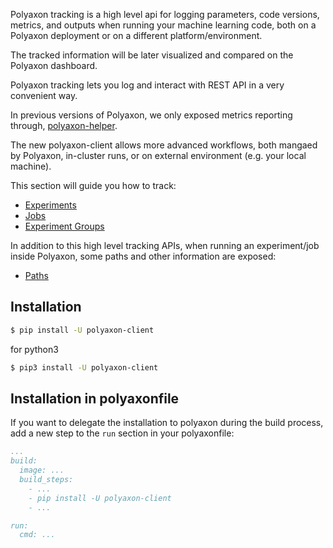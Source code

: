 Polyaxon tracking is a high level api for logging parameters, 
code versions, metrics, and outputs when running your machine learning code,
both on a Polyaxon deployment or on a different platform/environment.

The tracked information will be later visualized and compared on the Polyaxon dashboard.

Polyaxon tracking lets you log and interact with REST API in a very convenient way.


In previous versions of Polyaxon, we only exposed metrics reporting through, [polyaxon-helper](polyaxon_helper).

The new polyaxon-client allows more advanced workflows, both mangaed by Polyaxon, in-cluster runs, or on external environment (e.g. your local machine).

This section will guide you how to track:

 * [Experiments](experiments)
 * [Jobs](jobs)
 * [Experiment Groups](experiment_groups)
 
In addition to this high level tracking APIs, when running an experiment/job inside Polyaxon, 
some paths and other information are exposed: 

 * [Paths](paths)

## Installation

```bash
$ pip install -U polyaxon-client
```

for python3

```bash
$ pip3 install -U polyaxon-client
```


## Installation in polyaxonfile

If you want to delegate the installation to polyaxon during the build process,
add a new step to the `run` section in your polyaxonfile:

```yaml
...
build:
  image: ...
  build_steps:
    - ...
    - pip install -U polyaxon-client
    - ...

run:
  cmd: ...
```

